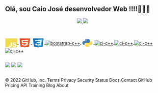 ## Olá, sou Caio José desenvolvedor Web !!!!👾👾👾

<div align="center">
  <a href="https://github.com/CaiOliveira19">
  <img height="180em" src="https://github-readme-stats.vercel.app/api/top-langs/?username=CaiOliveira19&layout=compact&langs_count=7&theme=dracula"/>
  <img height="180em" src="https://github-readme-stats.vercel.app/api?username=CaiOliveira19&show_icons=true&theme=dracula&include_all_commits=true&count_private=true"/>
</div>
  
  ##
  
<div style="display: inline_block"><br>
  <img align="center" alt="cj-Js" height="30" width="40" src="https://raw.githubusercontent.com/devicons/devicon/master/icons/javascript/javascript-plain.svg">
  <img align="center" alt="cj-HTML" height="30" width="40" src="https://raw.githubusercontent.com/devicons/devicon/master/icons/html5/html5-original.svg">
  <img align="center" alt="cj-CSS" height="30" width="40" src="https://raw.githubusercontent.com/devicons/devicon/master/icons/css3/css3-original.svg">
  <img align="center" alt="bootstrap-c++" heigth="30" width="40" src="https://cdn.jsdelivr.net/gh/devicons/devicon/icons/bootstrap/bootstrap-original.svg" />
  <img align="center" alt="cj-Python" height="30" width="40" src="https://raw.githubusercontent.com/devicons/devicon/master/icons/python/python-original.svg">
  <img align="center" alt="cj-c++" heigth="30" width="40" src="https://cdn.jsdelivr.net/gh/devicons/devicon/icons/cplusplus/cplusplus-line.svg"  />
  <img align="center" alt="cj-c++" heigth="30" width="40" src="https://cdn.jsdelivr.net/gh/devicons/devicon/icons/react/react-original.svg" />
  <img align="center" alt="cj-c++" heigth="30" width="40" src="https://cdn.jsdelivr.net/gh/devicons/devicon/icons/nodejs/nodejs-plain.svg" />
  <img align="center" alt="cj-c++" heigth="30" width="40" src="https://cdn.jsdelivr.net/gh/devicons/devicon/icons/mysql/mysql-original-wordmark.svg" />
  

</div>
  
  ##
 
<div> 
  <a href = "mailto:cj.oliveira1904@gmail.com"><img src="https://img.shields.io/badge/-Gmail-%23333?style=for-the-badge&logo=gmail&logoColor=white" target="_blank"></a>
  <a href="https://www.linkedin.com/in/caio-jose-44a8b9237/" target="_blank"><img src="https://img.shields.io/badge/-LinkedIn-%230077B5?style=for-the-badge&logo=linkedin&logoColor=white" target="_blank"></a> 
  <a href="https://www.facebook.com/caio.jusee" target="_blank"><img src="https://img.shields.io/badge/Facebook-1877F2?style=for-the-badge&logo=facebook&logoColor=white" target="_blank"></a>
  
  ##
 
</div>
© 2022 GitHub, Inc.
Terms
Privacy
Security
Status
Docs
Contact GitHub
Pricing
API
Training
Blog
About
